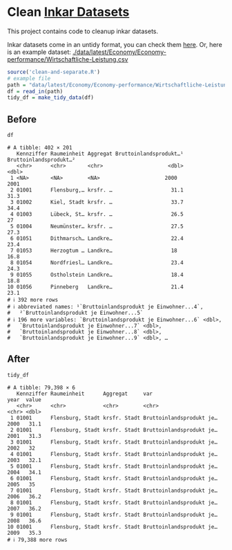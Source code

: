 
# Clean [Inkar Datasets](https://www.inkar.de/)

This project contains code to cleanup inkar datasets.

Inkar datasets come in an untidy format, you can check them
[here](https://www.inkar.de/WizardStart). Or, here is an example dataset:
[./data/latest/Economy/Economy-performance/Wirtschaftliche-Leistung.csv](./data/latest/Economy/Economy-performance/Wirtschaftliche-Leistung.csv)

``` r
source('clean-and-separate.R')
# example file
path = "data/latest/Economy/Economy-performance/Wirtschaftliche-Leistung.csv"
df = read_in(path)
tidy_df = make_tidy_data(df)
```

## Before

``` r
df
```

    # A tibble: 402 × 201
       Kennziffer Raumeinheit Aggregat Bruttoinlandsprodukt…¹ Bruttoinlandsprodukt…²
       <chr>      <chr>       <chr>                     <dbl>                  <dbl>
     1 <NA>       <NA>        <NA>                     2000                   2001
     2 01001      Flensburg,… krsfr. …                   31.1                   31.3
     3 01002      Kiel, Stadt krsfr. …                   33.7                   34.4
     4 01003      Lübeck, St… krsfr. …                   26.5                   27
     5 01004      Neumünster… krsfr. …                   27.5                   27.3
     6 01051      Dithmarsch… Landkre…                   22.4                   23.4
     7 01053      Herzogtum … Landkre…                   18                     16.8
     8 01054      Nordfriesl… Landkre…                   23.4                   24.3
     9 01055      Ostholstein Landkre…                   18.4                   18.8
    10 01056      Pinneberg   Landkre…                   21.4                   23.1
    # ℹ 392 more rows
    # ℹ abbreviated names: ¹​`Bruttoinlandsprodukt je Einwohner...4`,
    #   ²​`Bruttoinlandsprodukt je Einwohner...5`
    # ℹ 196 more variables: `Bruttoinlandsprodukt je Einwohner...6` <dbl>,
    #   `Bruttoinlandsprodukt je Einwohner...7` <dbl>,
    #   `Bruttoinlandsprodukt je Einwohner...8` <dbl>,
    #   `Bruttoinlandsprodukt je Einwohner...9` <dbl>, …

## After

``` r
tidy_df
```

    # A tibble: 79,398 × 6
       Kennziffer Raumeinheit      Aggregat     var                      year  value
       <chr>      <chr>            <chr>        <chr>                    <chr> <dbl>
     1 01001      Flensburg, Stadt krsfr. Stadt Bruttoinlandsprodukt je… 2000   31.1
     2 01001      Flensburg, Stadt krsfr. Stadt Bruttoinlandsprodukt je… 2001   31.3
     3 01001      Flensburg, Stadt krsfr. Stadt Bruttoinlandsprodukt je… 2002   32
     4 01001      Flensburg, Stadt krsfr. Stadt Bruttoinlandsprodukt je… 2003   32.1
     5 01001      Flensburg, Stadt krsfr. Stadt Bruttoinlandsprodukt je… 2004   34.1
     6 01001      Flensburg, Stadt krsfr. Stadt Bruttoinlandsprodukt je… 2005   35
     7 01001      Flensburg, Stadt krsfr. Stadt Bruttoinlandsprodukt je… 2006   36.2
     8 01001      Flensburg, Stadt krsfr. Stadt Bruttoinlandsprodukt je… 2007   36.2
     9 01001      Flensburg, Stadt krsfr. Stadt Bruttoinlandsprodukt je… 2008   36.6
    10 01001      Flensburg, Stadt krsfr. Stadt Bruttoinlandsprodukt je… 2009   35.3
    # ℹ 79,388 more rows
